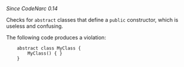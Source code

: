 *Since CodeNarc 0.14*

Checks for `abstract` classes that define a `public` constructor, which
is useless and confusing.

The following code produces a violation:

``` 
    abstract class MyClass {
        MyClass() { }
    }
```
